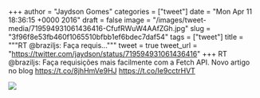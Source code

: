 
+++
author = "Jaydson Gomes"
categories = ["tweet"]
date = "Mon Apr 11 18:36:15 +0000 2016"
draft = false
image = "/images/tweet-media/719594931061436416-CfufRWuW4AAfZGh.jpg"
slug = "3f96f8e53fb460f1065510bfbb1ef6bdec7daf54"
tags = ["tweet"]
title = """RT @braziljs: Faça requis..."""
tweet = true
tweet_url = "https://twitter.com/jaydson/status/719594931061436416"
+++
RT @braziljs: Faça requisições mais facilmente com a Fetch API. Novo artigo no blog https://t.co/8jhHmVe9HJ https://t.co/Ie9cctrHVT

![](/images/tweet-media/719594931061436416-CfufRWuW4AAfZGh.jpg)